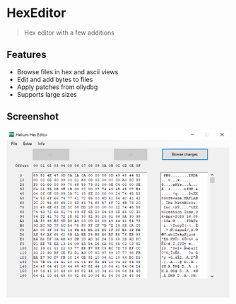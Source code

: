 # HexEditor
> Hex editor with a few additions
## Features
- Browse files in hex and ascii views
- Edit and add bytes to files 
- Apply patches from ollydbg 
- Supports large sizes
## Screenshot
![alt text](https://github.com/D3AD-E/HexEditor/blob/master/hex.png?raw=true)
